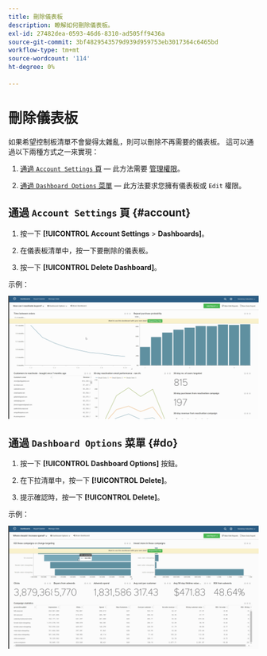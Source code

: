 ```yaml
---
title: 刪除儀表板
description: 瞭解如何刪除儀表板。
exl-id: 27482dea-0593-46d6-8310-ad505ff9436a
source-git-commit: 3bf4829543579d939d959753eb3017364c6465bd
workflow-type: tm+mt
source-wordcount: '114'
ht-degree: 0%

---
```


# 刪除儀表板

如果希望控制板清單不會變得太雜亂，則可以刪除不再需要的儀表板。 這可以通過以下兩種方式之一來實現：

1. [通過 `Account Settings` 頁](#account)  — 此方法需要 [管理權限](../../administrator/user-management/user-management.md)。

1. [通過 `Dashboard Options` 菜單](#do)  — 此方法要求您擁有儀表板或 `Edit` 權限。

## 通過 `Account Settings` 頁 {#account}

1. 按一下 **[!UICONTROL Account Settings** > **Dashboards]**。

1. 在儀表板清單中，按一下要刪除的儀表板。

1. 按一下 **[!UICONTROL Delete Dashboard]**。

示例：

![刪除儀表板](../../assets/deleting_dash.gif)<!--{: width="703" height="346"}-->

## 通過 `Dashboard Options` 菜單 {#do}

1. 按一下 **[!UICONTROL Dashboard Options]** 按鈕。

1. 在下拉清單中，按一下 **[!UICONTROL Delete]**。

1. 提示確認時，按一下 **[!UICONTROL Delete]**。

示例：

![刪除儀表板](../../assets/deleting_dash_2.gif)<!--{: width="703" height="347"}-->
